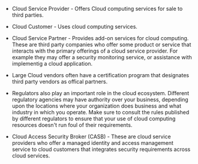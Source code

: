 - Cloud Service Provider - Offers Cloud computing services for sale to third parties. 

- Cloud Customer - Uses cloud computing services. 

- Cloud Service Partner - Provides add-on services for cloud computing. These are third party companies who offer some product or service that interacts with the primary offerings of a cloud service provider. For example they may offer a security monitoring service, or assistance with implementig a cloud application. 

- Large Cloud vendors often have a certification program that designates third party vendors as offical partners. 

- Regulators also play an important role in the cloud ecosystem. Different regulatory agencies may have authority over your business, depending upon the locations where your organization does business and what industry in which you operate. Make sure to consult the rules published by different regulators to ensure that your use of cloud computing resources doesn't run foul of their requirements. 

- Cloud Access Security Broker (CASB) - These are cloud service providers who offer a managed identity and access management service to cloud customers that integrates security requirements across cloud services. 